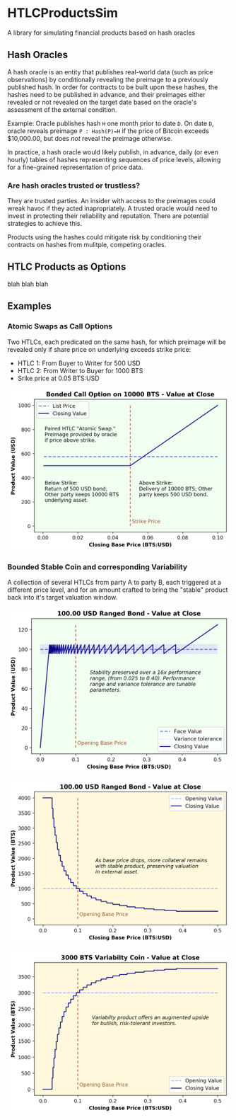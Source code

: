 # HTLCProductsSim
A library for simulating financial products based on hash oracles

## Hash Oracles
A hash oracle is an entity that publishes real-world data (such as price observations) by conditionally revealing the preimage to a previously published hash.  In order for contracts to be built upon these hashes, the hashes need to be published in advance, and their preimages either revealed or not revealed on the target date based on the oracle's assessment of the external condition.

Example:  Oracle publishes hash `H` one month prior to date `D`.  On date `D`, oracle reveals preimage `P : Hash(P)=H` if the price of Bitcoin exceeds $10,000.00, but does _not_ reveal the preimage otherwise.

In practice, a hash oracle would likely publish, in advance, daily (or even hourly) tables of hashes representing sequences of price levels, allowing for a fine-grained representation of price data.

### Are hash oracles trusted or trustless?

They are trusted parties.  An insider with access to the preimages could wreak havoc if they acted inapropriately.  A trusted oracle would need to invest in protecting their reliability and reputation.  There are potential strategies to achieve this.

Products using the hashes could mitigate risk by conditioning their contracts on hashes from mulitple, competing oracles.

## HTLC Products as Options

blah blah blah

## Examples

### Atomic Swaps as Call Options

Two HTLCs, each predicated on the same hash, for which preimage will be revealed only if share price on underlying exceeds strike price:

* HTLC 1: From Buyer to Writer for 500 USD
* HTLC 2: From Writer to Buyer for 1000 BTS
* Srike price at 0.05 BTS:USD

![fig1](doc/LongCall.png)

### Bounded Stable Coin and corresponding Variability

A collection of several HTLCs from party A to party B, each triggered at a different price level, and for an amount crafted to bring the "stable" product back into it's target valuation window.

![fig2](doc/BSC_Stability_USD.png)

![fig3](doc/BSC_Stability_BTS.png)

![fig4](doc/BSC_Variability_BTS.png)
